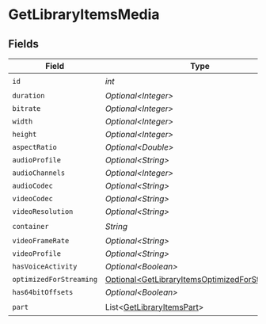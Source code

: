 # GetLibraryItemsMedia


## Fields

| Field                                                                                                              | Type                                                                                                               | Required                                                                                                           | Description                                                                                                        | Example                                                                                                            |
| ------------------------------------------------------------------------------------------------------------------ | ------------------------------------------------------------------------------------------------------------------ | ------------------------------------------------------------------------------------------------------------------ | ------------------------------------------------------------------------------------------------------------------ | ------------------------------------------------------------------------------------------------------------------ |
| `id`                                                                                                               | *int*                                                                                                              | :heavy_check_mark:                                                                                                 | N/A                                                                                                                | 119534                                                                                                             |
| `duration`                                                                                                         | *Optional\<Integer>*                                                                                               | :heavy_minus_sign:                                                                                                 | N/A                                                                                                                | 11558112                                                                                                           |
| `bitrate`                                                                                                          | *Optional\<Integer>*                                                                                               | :heavy_minus_sign:                                                                                                 | N/A                                                                                                                | 25025                                                                                                              |
| `width`                                                                                                            | *Optional\<Integer>*                                                                                               | :heavy_minus_sign:                                                                                                 | N/A                                                                                                                | 3840                                                                                                               |
| `height`                                                                                                           | *Optional\<Integer>*                                                                                               | :heavy_minus_sign:                                                                                                 | N/A                                                                                                                | 2072                                                                                                               |
| `aspectRatio`                                                                                                      | *Optional\<Double>*                                                                                                | :heavy_minus_sign:                                                                                                 | N/A                                                                                                                | 1.85                                                                                                               |
| `audioProfile`                                                                                                     | *Optional\<String>*                                                                                                | :heavy_minus_sign:                                                                                                 | N/A                                                                                                                | dts                                                                                                                |
| `audioChannels`                                                                                                    | *Optional\<Integer>*                                                                                               | :heavy_minus_sign:                                                                                                 | N/A                                                                                                                | 6                                                                                                                  |
| `audioCodec`                                                                                                       | *Optional\<String>*                                                                                                | :heavy_minus_sign:                                                                                                 | N/A                                                                                                                | eac3                                                                                                               |
| `videoCodec`                                                                                                       | *Optional\<String>*                                                                                                | :heavy_minus_sign:                                                                                                 | N/A                                                                                                                | hevc                                                                                                               |
| `videoResolution`                                                                                                  | *Optional\<String>*                                                                                                | :heavy_minus_sign:                                                                                                 | N/A                                                                                                                | 4k                                                                                                                 |
| `container`                                                                                                        | *String*                                                                                                           | :heavy_check_mark:                                                                                                 | N/A                                                                                                                | mkv                                                                                                                |
| `videoFrameRate`                                                                                                   | *Optional\<String>*                                                                                                | :heavy_minus_sign:                                                                                                 | N/A                                                                                                                | 24p                                                                                                                |
| `videoProfile`                                                                                                     | *Optional\<String>*                                                                                                | :heavy_minus_sign:                                                                                                 | N/A                                                                                                                | main 10                                                                                                            |
| `hasVoiceActivity`                                                                                                 | *Optional\<Boolean>*                                                                                               | :heavy_minus_sign:                                                                                                 | N/A                                                                                                                | false                                                                                                              |
| `optimizedForStreaming`                                                                                            | [Optional\<GetLibraryItemsOptimizedForStreaming>](../../models/operations/GetLibraryItemsOptimizedForStreaming.md) | :heavy_minus_sign:                                                                                                 | N/A                                                                                                                | 1                                                                                                                  |
| `has64bitOffsets`                                                                                                  | *Optional\<Boolean>*                                                                                               | :heavy_minus_sign:                                                                                                 | N/A                                                                                                                | false                                                                                                              |
| `part`                                                                                                             | List\<[GetLibraryItemsPart](../../models/operations/GetLibraryItemsPart.md)>                                       | :heavy_check_mark:                                                                                                 | N/A                                                                                                                |                                                                                                                    |